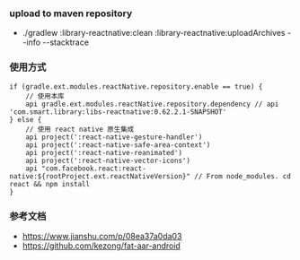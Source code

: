 ### upload to maven repository
* ./gradlew :library-reactnative:clean :library-reactnative:uploadArchives --info --stacktrace

### 使用方式
```
if (gradle.ext.modules.reactNative.repository.enable == true) {
    // 使用本库
    api gradle.ext.modules.reactNative.repository.dependency // api 'com.smart.library:libs-reactnative:0.62.2.1-SNAPSHOT'
} else {
    // 使用 react native 原生集成
    api project(':react-native-gesture-handler')
    api project(':react-native-safe-area-context')
    api project(':react-native-reanimated')
    api project(':react-native-vector-icons')
    api "com.facebook.react:react-native:${rootProject.ext.reactNativeVersion}" // From node_modules. cd react && npm install
}
```

### 参考文档
* https://www.jianshu.com/p/08ea37a0da03
* https://github.com/kezong/fat-aar-android
